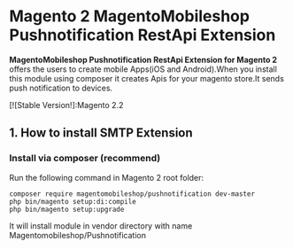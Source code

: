 # Magento 2 MagentoMobileshop Pushnotification RestApi Extension 


**MagentoMobileshop Pushnotification RestApi Extension for Magento 2**  offers the users to create mobile Apps(iOS and Android).When you install this module using composer it creates Apis for your magento store.It sends push notification to devices.

[![Stable Version!]:Magento 2.2




## 1. How to install SMTP Extension

### Install via composer (recommend)

Run the following command in Magento 2 root folder:

```
composer require magentomobileshop/pushnotification dev-master
php bin/magento setup:di:compile
php bin/magento setup:upgrade
```
It will install module in vendor directory with name Magentomobileshop/Pushnotification
